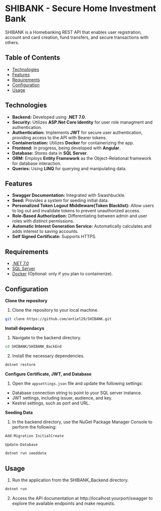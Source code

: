 # SHIBANK - Secure Home Investment Bank
SHIBANK is a Homebanking REST API that enables user registration, account and card creation, fund transfers, and secure transactions with others.

## Table of Contents
- [Technologies](#technologies)
- [Features](#features)
- [Requirements](#requirements)
- [Configuration](#configuration)
- [Usage](#usage)

## Technologies
- **Backend:** Developed using **.NET 7.0**.
- **Security:** Utilizes **ASP.Net Core Identity** for user role managment and authentication.
- **Authentication:** Implements **JWT** for secure user authentication, providing access to the API with Bearer tokens.
- **Containerization:** Utilizes **Docker** for containerizing the app.
- **Frontend:** In progress, being developed with **Angular**.
- **Database:** Stores data in **SQL Server**.
- **ORM:** Employs **Entity Framework** as the Object-Relational framework for database interaction.
- **Queries:** Using **LINQ** for querying and manipulating data.

## Features
- **Swagger Documentation:** Integrated with Swashbuckle.
- **Seed:** Provides a system for seeding initial data.
- **Personalized Token Logout Middleware(Token Blacklist):** Allow users to log out and invalidate tokens to prevent unauthorized access.
- **Role-Based Authorization:** Differentiating between admin and user roles with distinct permissions.
- **Automatic Interest Generation Service:** Automatically calculates and adds interest to saving accounts.
- **Self Signed Certificate:** Supports HTTPS.

## Requirements
- [.NET 7.0](https://dotnet.microsoft.com/en-us/download)
- [SQL Server](https://www.microsoft.com/en-us/sql-server/sql-server-downloads)
- [Docker](https://www.docker.com/products/docker-desktop/) (Optional: only if you plan to containerize).
  
## Configuration

**Clone the repository**

1. Clone the repository to your local machine.
```bash
git clone https://github.com/antiel29/SHIBANK.git
```

**Install dependacys**

1. Navigate to the backend directory.
```bash
cd SHIBANK/SHIBANK_BackEnd
```

2. Install the necessary dependencies.
```bash
dotnet restore
```

**Configure Certificate, JWT, and Database**
1. Open the `appsettings.json` file and update the following settings:
- Database connection string to point to your SQL server instance.
- JWT settings, including issuer, audience, and key.
- Kestrel settings, such as port and URL.

**Seeding Data**

1. In the backend directory, use the NuGet Package Manager Console to perform the following:

```bash
Add-Migration InitialCreate
```

```bash
Update-Database
```

```bash
dotnet run seeddata
```

## Usage

1. Run the application from the SHIBANK_Backend directory.

```bash
dotnet run
```

2. Access the API documentation at http://localhost:yourport/swagger to explore the available endpoints and make requests.
